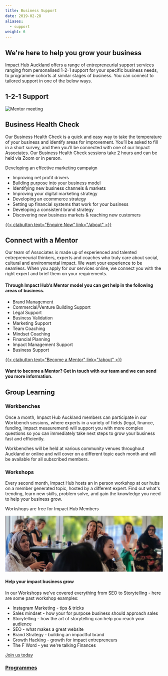 ```yaml
---
title: Business Support
date: 2019-02-28
aliases:
  - support
weight: 6
---
```

## We're here to help you grow your business

Impact Hub Auckland offers a range of entrepreneurial support services ranging from personalised 1-2-1 support for your specific business needs, to programme cohorts at similar stages of business. You can connect to tailored support in one of the below ways. 

## 1-2-1 Support

![Mentor meeting ](mentor-meeting-2.jpg)

## Business Health Check

Our Business Health Check is a quick and easy way to take the temperature of your business and identify areas for improvement. You’ll be asked to fill in a short survey, and then you'll be connected with one of our Impact Associates. Our Business Health Check sessions take 2 hours and can be held via Zoom or in person.

Developing an effective marketing campaign

* Improving net profit drivers
* Building purpose into your business model
* Identifying new business channels & markets
* Improving your digital marketing strategy
* Developing an ecommerce strategy
* Setting up financial systems that work for your business
* Developing a consistent brand strategy
* Discovering new business markets & reaching new customers

[{{< ctabutton text="Enquire Now" link="/about" >}} ](https://forms.gle/FkXrkBNznJ9SVCtXA)

## Connect with a Mentor

Our team of Associates is made up of experienced and talented entrepreneurial thinkers, experts and coaches who truly care about social, cultural and environmental impact. We want your experience to be seamless. When you apply for our services online, we connect you with the right expert and brief them on your requirements.

#### Through Impact Hub’s Mentor model you can get help in the following areas of business.

* Brand Management 
* Commercial/Venture Building Support
* Legal Support
* Business Validation
* Marketing Support
* Team Coaching
* Mindset Coaching
* Financial Planning
* Impact Management Support
* Business Support

[{{< ctabutton text="Become a Mentor" link="/about" >}} ](https://forms.gle/3MvEqGsEWUsvNg9a9)

#### Want to become a Mentor? Get in touch with our team and we can send you more information.

## Group Learning

### Workbenches

Once a month, Impact Hub Auckland members can participate in our Workbench sessions, where experts in a variety of fields (legal, finance, funding, impact measurement) will support you with more complex questions so you can immediately take next steps to grow your business fast and efficiently.

Workbenches will be held at various community venues throughout Auckland or online and will cover on a different topic each month and will be available for all subscribed members.

### Workshops

Every second month, Impact Hub hosts an in person workshop at our hubs on a member generated topic, hosted by a different expert. Find out what's trending, learn new skills, problem solve, and gain the knowledge you need to help your business grow. 

Workshops are free for [ ](/join-us/)Impact Hub Members

![Workshops](banner-2-iha.jpg)

#### Help your impact business grow

In our Workshops we've covered everything from SEO to Storytelling - here are some past workshop examples:

* Instagram Marketing - tips & tricks
* Sales mindset - how your for purpose business should approach sales
* Storytelling - how the art of storytelling can help you reach your audience
* SEO - what makes a great website
* Brand Strategy - building an impactful brand
* Growth Hacking - growth for impact entrepreneurs
* The F Word - yes we're talking Finances

[Join us today](/join-us/)

### [Programmes](https://impacthubauckland.nz/programmes/)